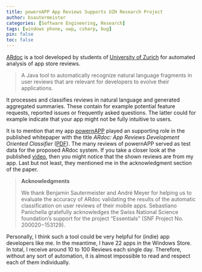 ```yaml
---
title: powernAPP App Reviews Supports UZH Research Project
author: bsautermeister
categories: [Software Engineering, Research]
tags: [windows phone, uwp, csharp, bug]
pin: false
toc: false
---
```


[ARdoc](http://www.ifi.uzh.ch/seal/people/panichella/tools/ARdoc.html) is a tool developed by students of
[University of Zurich](https://www.uzh.ch/cmsssl/en.html) for automated analysis of app store reviews.

> A Java tool to automatically recognize natural language fragments in user reviews that are relevant for developers
> to evolve their applications.

It processes and classifies reviews in natural language and generated aggregated summaries. These contain for example
potential feature requests, reported issues or frequently asked questions. The latter could for example indicate
that your app might not be fully intuitive to users.

It is to mention that my app [powernAPP](https://www.microsoft.com/de-de/p/powernapp/9wzdncrdmxlv#activetab=pivot:overviewtab)
played an supporting role in the published whitepaper with the title *ARdoc: App Reviews Development Oriented Classifier*
([PDF](https://www.zora.uzh.ch/id/eprint/125316/1/paper.pdf)). The many reviews of powernAPP served as test data for the
proposed ARdoc system. If you take a closer look at the published [video](https://youtu.be/fyMfi_0IJAs),
then you might notice that the shown reviews are from my app. Last but not least, they mentioned me in the acknowledgment section
of the paper.

> **Acknowledgments**
>
> We thank Benjamin Sautermeister and André Meyer for
> helping us to evaluate the accuracy of ARdoc validating
> the results of the automatic classification on user reviews of
> their mobile apps. Sebastiano Panichella gratefully acknowledges the Swiss National Science foundation’s support for
> the project “Essentials” (SNF Project No. 200020−153129).

Personally, I think such a tool could be very helpful for (indie) app developers like me. In the meantime, I have 22 apps
in the Windows Store. In total, I receive around 10 to 100 Reviews each single day. Therefore, without any sort of automation,
it is almost impossible to read and respect each of them individually.